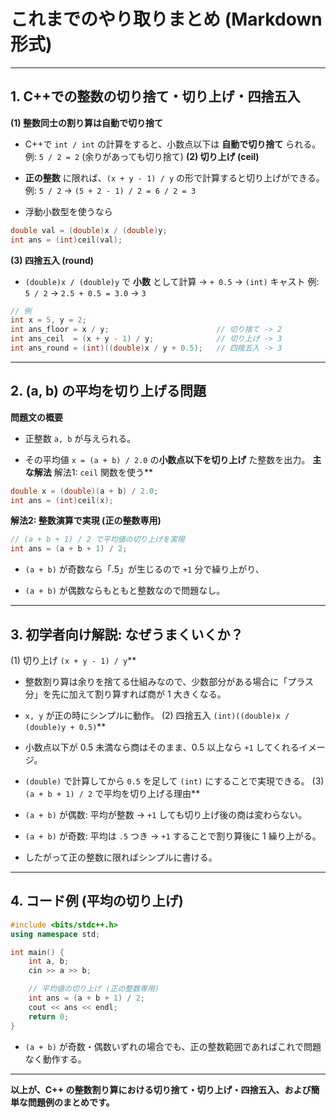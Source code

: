 
# これまでのやり取りまとめ (Markdown形式) 


---


## 1. C++での整数の切り捨て・切り上げ・四捨五入 
**(1) 整数同士の割り算は自動で切り捨て**  
- C++で `int / int` の計算をすると、小数点以下は **自動で切り捨て**  られる。
例: `5 / 2 = 2` (余りがあっても切り捨て)
**(2) 切り上げ (ceil)**  
- **正の整数** に限れば、`(x + y - 1) / y` の形で計算すると切り上げができる。
例: `5 / 2` → `(5 + 2 - 1) / 2 = 6 / 2 = 3`
 
- 浮動小数型を使うなら

```cpp
double val = (double)x / (double)y;
int ans = (int)ceil(val);
```
**(3) 四捨五入 (round)**  
- `(double)x / (double)y` で **小数** として計算 → `+ 0.5` → `(int)` キャスト
例: `5 / 2` → `2.5 + 0.5 = 3.0` → `3`


```cpp
// 例
int x = 5, y = 2;
int ans_floor = x / y;                        // 切り捨て -> 2
int ans_ceil  = (x + y - 1) / y;              // 切り上げ -> 3
int ans_round = (int)((double)x / y + 0.5);   // 四捨五入 -> 3
```


---


## 2. (a, b) の平均を切り上げる問題 
**問題文の概要**  
- 正整数 `a, b` が与えられる。
 
- その平均値 `x = (a + b) / 2.0` の**小数点以下を切り上げ** た整数を出力。
**主な解法** 解法1: `ceil` 関数を使う** 

```cpp
double x = (double)(a + b) / 2.0;
int ans = (int)ceil(x);
```
**解法2: 整数演算で実現 (正の整数専用)** 

```cpp
// (a + b + 1) / 2 で平均値の切り上げを実現
int ans = (a + b + 1) / 2;
```
 
- `(a + b)` が奇数なら「.5」が生じるので `+1` 分で繰り上がり、
 
- `(a + b)` が偶数ならもともと整数なので問題なし。


---


## 3. 初学者向け解説: なぜうまくいくか？ 
(1) 切り上げ `(x + y - 1) / y`** 
- 整数割り算は余りを捨てる仕組みなので、少数部分がある場合に「プラス分」を先に加えて割り算すれば商が 1 大きくなる。
 
- `x, y` が正の時にシンプルに動作。
(2) 四捨五入 `(int)((double)x / (double)y + 0.5)`**  
- 小数点以下が 0.5 未満なら商はそのまま、0.5 以上なら `+1` してくれるイメージ。
 
- `(double)` で計算してから `0.5` を足して `(int)` にすることで実現できる。
(3) `(a + b + 1) / 2` で平均を切り上げる理由**  
- `(a + b)` が偶数: 平均が整数 → `+1` しても切り上げ後の商は変わらない。
 
- `(a + b)` が奇数: 平均は `.5` つき → `+1` することで割り算後に 1 繰り上がる。

- したがって正の整数に限ればシンプルに書ける。


---


## 4. コード例 (平均の切り上げ) 


```cpp
#include <bits/stdc++.h>
using namespace std;

int main() {
    int a, b;
    cin >> a >> b;

    // 平均値の切り上げ (正の整数専用)
    int ans = (a + b + 1) / 2;
    cout << ans << endl;
    return 0;
}
```
 
- `(a + b)` が奇数・偶数いずれの場合でも、正の整数範囲であればこれで問題なく動作する。


---

**以上が、C++ の整数割り算における切り捨て・切り上げ・四捨五入、および簡単な問題例のまとめです。**
